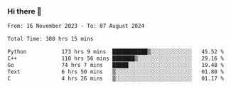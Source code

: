 ### Hi there 👋

<!--
**floyiac/floyiac** is a ✨ _special_ ✨ repository because its `README.md` (this file) appears on your GitHub profile.

Here are some ideas to get you started:

- 🔭 I’m currently working on ...
- 🌱 I’m currently learning ...
- 👯 I’m looking to collaborate on ...
- 🤔 I’m looking for help with ...
- 💬 Ask me about ...
- 📫 How to reach me: ...
- 😄 Pronouns: ...
- ⚡ Fun fact: ...
-->

<!--START_SECTION:waka-->

```txt
From: 16 November 2023 - To: 07 August 2024

Total Time: 380 hrs 15 mins

Python           173 hrs 9 mins  ███████████▒░░░░░░░░░░░░░   45.52 %
C++              110 hrs 56 mins ███████▒░░░░░░░░░░░░░░░░░   29.16 %
Go               74 hrs 7 mins   █████░░░░░░░░░░░░░░░░░░░░   19.48 %
Text             6 hrs 50 mins   ▒░░░░░░░░░░░░░░░░░░░░░░░░   01.80 %
C                4 hrs 26 mins   ▒░░░░░░░░░░░░░░░░░░░░░░░░   01.17 %
```

<!--END_SECTION:waka-->
